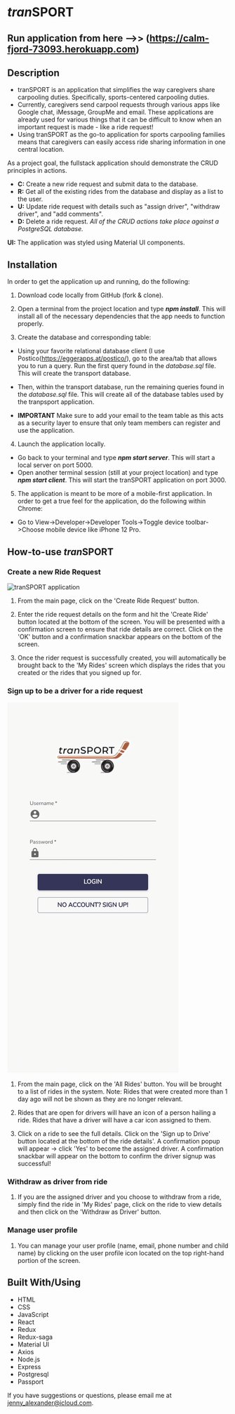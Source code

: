 # *tran*SPORT

## Run application from here -->> (<https://calm-fjord-73093.herokuapp.com>)

## Description

* tranSPORT is an application that simplifies the way caregivers share carpooling duties. Specifically, sports-centered carpooling duties.
* Currently, caregivers send carpool requests through various apps like Google chat, iMessage, GroupMe and email. These applications are already used for various things that it can be difficult to know when an important request is made - like a ride request! 
* Using tranSPORT as the go-to application for sports carpooling families means that caregivers can easily access ride sharing information in one central location.

As a project goal, the fullstack application should demonstrate the CRUD principles in actions.

* **C:** Create a new ride request and submit data to the database.
* **R:** Get all of the existing rides from the database and display as a list to the user.
* **U:** Update ride request with details such as "assign driver", "withdraw driver", and "add comments".
* **D:** Delete a ride request.
*All of the CRUD actions take place against a PostgreSQL database.*

**UI:** The application was styled using Material UI components.

## Installation

In order to get the application up and running, do the following:

1. Download code locally from GitHub (fork & clone).

2. Open a terminal from the project location and type ***npm install***. This will install all of the necessary dependencies that the app needs to function properly.
3. Create the database and corresponding table:

* Using your favorite relational database client (I use Postico(<https://eggerapps.at/postico/>), go to the area/tab that allows you to run a query. Run the first query found in the *database.sql* file. This will create the transport database.

* Then, within the transport database, run the remaining queries found in the *database.sql* file. This will create all of the database tables used by the tranpsport application.

* **IMPORTANT** Make sure to add your email to the team table as this acts as a security layer to ensure that only team members can register and use the application.

4. Launch the application locally.

* Go back to your terminal and type ***npm start server***. This will start a local server on port 5000.
* Open another terminal session (still at your project location) and type ***npm start client***. This will start the tranSPORT application on port 3000.

5. The application is meant to be more of a mobile-first application. In order to get a true feel for the application, do the following within Chrome:
* Go to View->Developer->Developer Tools->Toggle device toolbar->Choose mobile device like iPhone 12 Pro.

## How-to-use *tran*SPORT

### Create a new Ride Request

![*tranSPORT* application](/public/images/create_ride.gif)

1. From the main page, click on the 'Create Ride Request' button.

2. Enter the ride request details on the form and hit the 'Create Ride' button located at the bottom of the screen. You will be presented with a confirmation screen to ensure that ride details are correct. Click on the 'OK' button and a confirmation snackbar appears on the bottom of the screen.

3. Once the rider request is successfully created, you will automatically be brought back to the 'My Rides' screen which displays the rides that you created or the rides that you signed up for.

### Sign up to be a driver for a ride request

![*tranSPORT* application](/public/images/driver_signup.gif)

1. From the main page, click on the 'All Rides' button. You will be brought to a list of rides in the system. Note: Rides that were created more than 1 day ago will not be shown as they are no longer relevant.

2. Rides that are open for drivers will have an icon of a person hailing a ride. Rides that have a driver will have a car icon assigned to them.

3. Click on a ride to see the full details. Click on the 'Sign up to Drive' button located at the bottom of the ride details'. A confirmation popup will appear -> click 'Yes' to become the assigned driver. A confirmation snackbar will appear on the bottom to confirm the driver signup was successful!

### Withdraw as driver from ride

1. If you are the assigned driver and you choose to withdraw from a ride, simply find the ride in 'My Rides' page, click on the ride to view details and then click on the 'Withdraw as Driver' button.

### Manage user profile

1. You can manage your user profile (name, email, phone number and child name) by clicking on the user profile icon located on the top right-hand portion of the screen.

## Built With/Using

* HTML
* CSS
* JavaScript
* React
* Redux
* Redux-saga
* Material UI
* Axios
* Node.js
* Express
* Postgresql
* Passport

If you have suggestions or questions, please email me at <jenny_alexander@icloud.com>.
